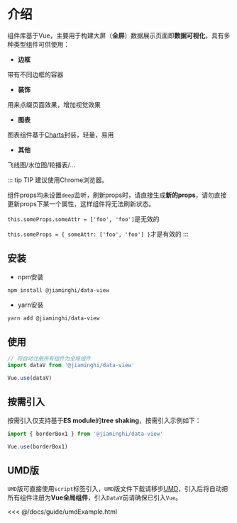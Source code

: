 # 介绍

组件库基于Vue，主要用于构建大屏（**全屏**）数据展示页面即**数据可视化**，具有多种类型组件可供使用：

* **边框**

带有不同边框的容器

* **装饰**

用来点缀页面效果，增加视觉效果

* **图表**

图表组件基于[Charts](http://charts.jiaminghi.com)封装，轻量，易用

* **其他**

飞线图/水位图/轮播表/...

::: tip TIP
建议使用Chrome浏览器。

组件props均未设置`deep`监听，刷新props时，请直接生成**新的props**，请勿直接更新props下某一个属性，这样组件将无法刷新状态。

`this.someProps.someAttr = ['foo', 'foo']`是无效的

`this.someProps = { someAttr: ['foo', 'foo'] }`才是有效的
:::

## 安装

* npm安装

```sh
npm install @jiaminghi/data-view
```

* yarn安装
```sh
yarn add @jiaminghi/data-view
```

## 使用

```js
// 将自动注册所有组件为全局组件
import dataV from '@jiaminghi/data-view'

Vue.use(dataV)
```

## 按需引入

按需引入仅支持基于**ES module**的**tree shaking**，按需引入示例如下：

```js
import { borderBox1 } from '@jiaminghi/data-view'

Vue.use(borderBox1)
```

## UMD版

`UMD`版可直接使用`script`标签引入，`UMD`版文件下载请移步[UMD](https://github.com/jiaming743/DataV/tree/master/dist)，引入后将自动把所有组件注册为**Vue全局组件**，引入`DataV`前请确保已引入`Vue`。

<fold-box title="点击以展示/隐藏UMD版使用示例">
<<< @/docs/guide/umdExample.html
</fold-box>
